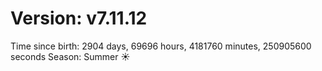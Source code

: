 # Version: v7.11.12
Time since birth: 2904 days, 69696 hours, 4181760 minutes, 250905600 seconds
Season: Summer ☀️
